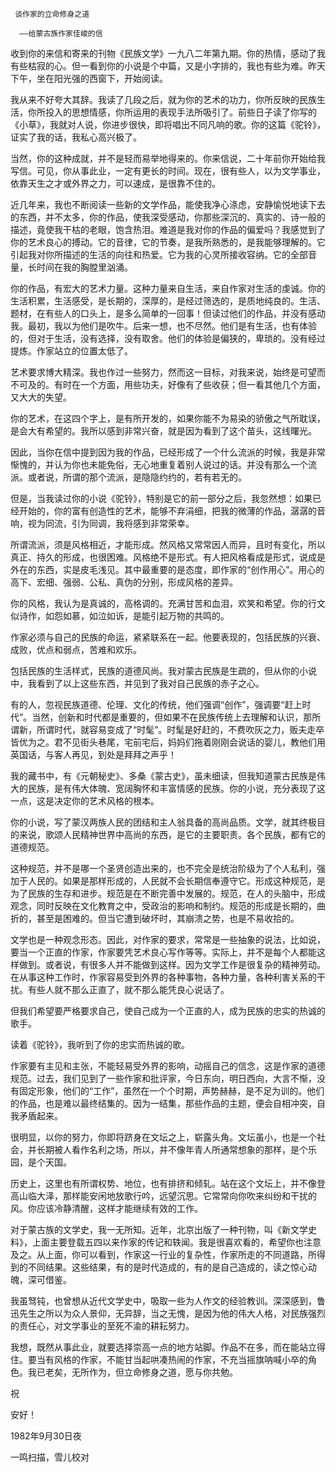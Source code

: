      谈作家的立命修身之道 

      ——给蒙古族作家佳峻的信 

  收到你的来信和寄来的刊物《民族文学》一九八二年第九期。你的热情，感动了我有些枯寂的心。但一看到你的小说是个中篇，又是小字排的，我也有些为难。昨天下午，坐在阳光强的西窗下，开始阅读。 

  我从来不好夸大其辞。我读了几段之后，就为你的艺术的功力，你所反映的民族生活，你所投入的思想情感，你所运用的表现手法所吸引了。前些日子读了你写的《小草》，我就对人说，你进步很快，即将唱出不同凡响的歌。你的这篇《驼铃》，证实了我的话，我私心高兴极了。 

  当然，你的这种成就，并不是轻而易举地得来的。你来信说，二十年前你开始给我写信。可见，你从事此业，一定有更长的时间。现在，很有些人，以为文学事业，依靠天生之才或外界之力，可以速成，是很靠不住的。 

  近几年来，我也不断阅读一些新的文学作品，能使我净心涤虑，安静愉悦地读下去的东西，并不太多，你的作品，使我深受感动，你那些深沉的、真实的、诗一般的描述，竟使我干枯的老眼，饱含热泪。难道是我对你的作品的偏爱吗？我感觉到了你的艺术良心的搏动。它的音律，它的节奏，是我所熟悉的，是我能够理解的。它引起我对你所描述的生活的向往和热爱。它为我的心灵所接收容纳。它的全部音量，长时间在我的胸膛里汹涌。 

  你的作品，有宏大的艺术力量。这种力量来自生活，来自作家对生活的虔诚。你的生活积累，生活感受，是长期的，深厚的，是经过筛选的，是质地纯良的。生活、题材，在有些人的口头上，是多么简单的一回事！但读过他们的作品，并没有感动我。最初，我以为他们是吹牛。后来一想，也不尽然。他们是有生活，也有体验的，但对于生活，没有选择，没有取舍。他们的体验是偏狭的，卑琐的。没有经过提炼。作家站立的位置太低了。 

  艺术要求博大精深。我也作过一些努力，然而这一目标，对我来说，始终是可望而不可及的。有时在一个方面，用些功夫，好像有了些收获；但一看其他几个方面，又大大的失望。 

  你的艺术，在这四个字上，是有所开发的，如果你能不为易染的骄傲之气所耽误，是会大有希望的。我所以感到非常兴奋，就是因为看到了这个苗头，这线曙光。 

  因此，当你在信中提到因为我的作品，已经形成了一个什么流派的时候，我是非常惭愧的，并认为你也未能免俗，无心地重复着别人说过的话。并没有那么一个流派。或者说，所谓的那个流派，是隐隐约约的，若有若无的。 

  但是，当我读过你的小说《驼铃》，特别是它的前一部分之后，我忽然想：如果已经开始的，你的富有创造性的艺术，能够不弃涓细，把我的微薄的作品，潺潺的音响，视为同流，引为同调，我将感到非常荣幸。 

  所谓流派，须是风格相近，才能形成。然风格又常常因人而异，且时有变化，所以真正、持久的形成，也很困难。风格绝不是形式。有人把风格看成是形式，说成是外在的东西，实是皮毛浅见。其中最重要的是态度，即作家的“创作用心”。用心的高下、宏细、强弱、公私、真伪的分别，形成风格的差异。 

  你的风格，我认为是真诚的，高格调的。充满甘苦和血泪，欢笑和希望。你的行文似诗作，如怨如慕，如泣如诉，是能引起万物的共鸣的。 

  作家必须与自己的民族的命运，紧紧联系在一起。他要表现的，包括民族的兴衰、成败，优点和弱点，苦难和欢乐。 

  包括民族的生活样式，民族的道德风尚。我对蒙古民族是生疏的，但从你的小说中，我看到了以上这些东西，并见到了我对自己民族的赤子之心。 

  有的人，忽视民族道德、伦理、文化的传统，他们强调“创作”，强调要“赶上时代”。当然，创新和时代都是重要的，但如果不在民族传统上去理解和认识，那所谓新，所谓时代，就容易变成了“时髦”。时髦是好赶的，不费吹灰之力，贩夫走卒皆优为之。君不见街头巷尾，宅前宅后，妈妈们拖着刚刚会说话的婴儿，教他们用英国话，与客人再见，到处是拜拜之声乎！ 

  我的藏书中，有《元朝秘史》、多桑《蒙古史》，虽未细读，但我知道蒙古民族是伟大的民族，是有伟大体魄、宽阔胸怀和丰富情感的民族。你的小说，充分表现了这一点，这是决定你的艺术风格的根本。 

  你的小说，写了蒙汉两族人民的团结和主人翁具备的高尚品质。文学，就其终极目的来说，歌颂人民精神世界中高尚的东西，是它的主要职责。各个民族，都有它的道德规范。 

  这种规范，并不是哪一个圣贤创造出来的，也不完全是统治阶级为了个人私利，强加于人民的。如果是那样形成的，人民就不会长期信奉遵守它。形成这种规范，是为了民族的生存和进步。规范是在不断完善中发展的。规范，在人的头脑中，形成观念，同时反映在文化教育之中，受政治的影响和制约。规范的形成是长期的，曲折的，甚至是困难的。但当它遭到破坏时，其崩溃之势，也是不易收拾的。 

  文学也是一种观念形态。因此，对作家的要求，常常是一些抽象的说法，比如说，要当一个正直的作家，作家要凭艺术良心写作等等。实际上，并不是每个人都能这样做到。或者说，有很多人并不能做到这样。因为文学工作是很复杂的精神劳动。在从事这种工作时，作家容易受到外界的各种事物，各种力量，各种利害关系的干扰。有些人就不那么正直了，就不那么能凭良心说话了。 

  但我们希望要严格要求自己，使自己成为一个正直的人，成为民族的忠实的热诚的歌手。 

  读着《驼铃》，我听到了你的忠实而热诚的歌。 

  作家要有主见和主张，不能轻易受外界的影响，动摇自己的信念，这是作家的道德规范。过去，我们见到了一些作家和批评家，今日东向，明日西向，大言不惭，没有固定形象，他们的“工作”，虽然在一个个时期，声势赫赫，是不足为训的。他们的作品，也是难以最终结集的。因为一结集，那些作品的主题，便会自相冲突，自我矛盾起来。 

  很明显，以你的努力，你即将跻身在文坛之上，崭露头角。文坛虽小，也是一个社会，并长期被人看作名利之场，所以，并不像年青人所通常想象的那样，是个乐园，是个天国。 

  历史上，这里也有所谓权势、地位，也有排挤和倾轧。站在这个文坛上，并不像登高山临大泽，那样能安闲地放歌行吟，远望沉思。它常常向你吹来纠纷和干扰的风。你应该冷静清醒，这样才能继续有效的工作。 

  对于蒙古族的文学史，我一无所知。近年，北京出版了一种刊物，叫《新文学史料》，上面主要登载五四以来作家的传记和轶闻。我是很喜欢看的，希望你也注意及之。从上面，你可以看到，作家这一行业的复杂性，作家所走的不同道路，所得到的不同结果。这些结果，有的是时代造成的，有的是自己造成的，读之惊心动魄，深可借鉴。 

  我虽驽钝，也曾想从近代文学史中，吸取一些为人作文的经验教训。深深感到，鲁迅先生之所以为众人景仰，无异辞，当之无愧，是因为他的伟大人格，对民族强烈的责任心，对文学事业的至死不渝的耕耘努力。 

  我想，既然从事此业，就要选择崇高一点的地方站脚。作品不在多，而在能站立得住。要当有风格的作家，不能甘当起哄凑热闹的作家，不充当摇旗呐喊小卒的角色。我已老矣，无所作为，但立命修身之道，愿与你共勉。 

  祝 

  安好！ 

  1982年9月30日夜 

  一鸣扫描，雪儿校对 

